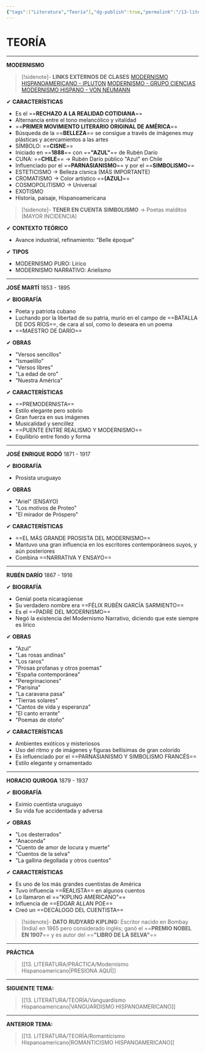 ```yaml
---
{"tags":["Literatura","Teoría"],"dg-publish":true,"permalink":"/13-literatura/teoria/modernismo-hispanoamericano/","dgPassFrontmatter":true}
---
```


# TEORÍA
---
**MODERNISMO**

>[!sidenote]- **LINKS EXTERNOS DE CLASES** 
>[MODERNISMO HISPANOAMERICANO - IPLUTON](https://www.youtube.com/watch?v=tcQmvchIf_w) 
>[MODERNISMO - GRUPO CIENCIAS](https://www.youtube.com/watch?v=rHa_AHqmL2Y) 
>[MODERNISMO HISPANO - VON NEUMANN](https://www.youtube.com/watch?v=jKggTHwDhmE)

✔ **CARACTERÍSTICAS** 
- Es el ==**RECHAZO A LA REALIDAD COTIDIANA**== 
- Alternancia entre el tono melancólico y vitalidad 
- ==**PRIMER MOVIMIENTO LITERARIO ORIGINAL DE AMÉRICA**== 
- Búsqueda de la ==**BELLEZA**== se consigue a través de imágenes muy plásticas y acercamientos a las artes 
- SÍMBOLO: ==**CISNE**== 
- Iniciado en ==**1888**== con ==**"AZUL"**== de Rubén Darío 
- CUNA: ==**CHILE**== → Rubén Darío público "Azul" en Chile
- Influenciado por el ==**PARNASIANISMO**== y por el ==**SIMBOLISMO**== 
- ESTETICISMO → Belleza císnica (MÁS IMPORTANTE)
- CROMATISMO → Color artístico ==**(AZUL)**== 
- COSMOPOLITISMO → Universal 
- EXOTISMO 
- Historia, paisaje, Hispanoamericana

>[!sidenote]- **TENER EN CUENTA** 
>**SIMBOLISMO** → Poetas malditos (MAYOR INCIDENCIA)

✔ **CONTEXTO TEÓRICO**
- Avance industrial, refinamiento: "Belle époque" 

✔ **TIPOS**
- MODERNISMO PURO: Lírico
- MODERNISMO NARRATIVO: Arielismo 

---
**JOSÉ MARTÍ**
1853 - 1895

✔ **BIOGRAFÍA**
- Poeta y patriota cubano
- Luchando por la libertad de su patria, murió en el campo de ==BATALLA DE DOS RÍOS==, de cara al sol, como lo deseara en un poema
- ==MAESTRO DE DARÍO==

✔ **OBRAS**
- "Versos sencillos"
- "Ismaelillo"
- "Versos libres"
- "La edad de oro"
- "Nuestra América"

✔ **CARACTERÍSTICAS**
- ==PREMODERNISTA== 
- Estilo elegante pero sobrio
- Gran fuerza en sus imágenes
- Musicalidad y sencillez
- ==PUENTE ENTRE REALISMO Y MODERNISMO==
- Equilibrio entre fondo y forma

---
**JOSÉ ENRIQUE RODÓ**
1871 - 1917

✔ **BIOGRAFÍA**
- Prosista uruguayo

✔ **OBRAS**
- "Ariel" (ENSAYO)
- "Los motivos de Proteo" 
- "El mirador de Próspero"

✔ **CARACTERÍSTICAS**
- ==EL MÁS GRANDE PROSISTA DEL MODERNISMO==
- Mantuvo una gran influencia en los escritores contemporáneos suyos, y aún posteriores
- Combina ==NARRATIVA Y ENSAYO==

---
**RUBÉN DARÍO**
1867 - 1916

✔ **BIOGRAFÍA**
- Genial poeta nicaragüense
- Su verdadero nombre era ==FÉLIX RUBÉN GARCÍA SARMIENTO==
- Es el ==PADRE DEL MODERNISMO== 
- Negó la existencia del Modernismo Narrativo, diciendo que este siempre es lírico 

✔ **OBRAS**
- "Azul"
- "Las rosas andinas"
- "Los raros"
- "Prosas profanas y otros poemas"
- "España contemporánea"
- "Peregrinaciones"
- "Parisina"
- "La caravana pasa"
- "Tierras solares"
- "Cantos de vida y esperanza"
- "El canto errante"
- "Poemas de otoño"

✔ **CARACTERÍSTICAS**
- Ambientes exóticos y misteriosos
- Uso del ritmo y de imágenes y figuras bellísimas de gran colorido
- Es influenciado por el ==PARNASIANISMO Y SIMBOLISMO FRANCÉS==
- Estilo elegante y ornamentado

---
**HORACIO QUIROGA**
1879 - 1937

✔ **BIOGRAFÍA**
- Eximio cuentista uruguayo
- Su vida fue accidentada y adversa

✔ **OBRAS**
- "Los desterrados"
- "Anaconda"
- "Cuento de amor de locura y muerte"
- "Cuentos de la selva"
- "La gallina degollada y otros cuentos"

✔ **CARACTERÍSTICAS**
- Es uno de los más grandes cuentistas de América
- Tuvo influencia ==REALISTA== en algunos cuentos
- Lo llamaron el =="KIPLING AMERICANO"==
- Influencia de ==EDGAR ALLAN POE==
- Creó un ==DECÁLOGO DEL CUENTISTA==

>[!sidenote]- **DATO**
**RUDYARD KIPLING:** Escritor nacido en Bombay (India) en 1865 pero considerado inglés; ganó el ==**PREMIO NOBEL EN 1907**== y es autor del ==**"LIBRO DE LA SELVA"**==

---
**PRÁCTICA**
>[[13. LITERATURA/PRÁCTICA/Modernismo Hispanoamericano\|PRESIONA AQUÍ]]

---
**SIGUIENTE TEMA:** 
>[[13. LITERATURA/TEORÍA/Vanguardismo Hispanoamericano\|VANGUARDISMO HISPANOAMERICANO]]

---
**ANTERIOR TEMA:**
>[[13. LITERATURA/TEORÍA/Romanticismo Hispanoamericano\|ROMANTICISMO HISPANOAMERICANO]]

